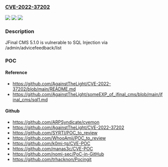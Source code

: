 ### [CVE-2022-37202](https://cve.mitre.org/cgi-bin/cvename.cgi?name=CVE-2022-37202)
![](https://img.shields.io/static/v1?label=Product&message=n%2Fa&color=blue)
![](https://img.shields.io/static/v1?label=Version&message=n%2Fa&color=blue)
![](https://img.shields.io/static/v1?label=Vulnerability&message=n%2Fa&color=brighgreen)

### Description

JFinal CMS 5.1.0 is vulnerable to SQL Injection via /admin/advicefeedback/list

### POC

#### Reference
- https://github.com/AgainstTheLight/CVE-2022-37202/blob/main/README.md
- https://github.com/AgainstTheLight/someEXP_of_jfinal_cms/blob/main/jfinal_cms/sql1.md

#### Github
- https://github.com/ARPSyndicate/cvemon
- https://github.com/AgainstTheLight/CVE-2022-37202
- https://github.com/SYRTI/POC_to_review
- https://github.com/WhooAmii/POC_to_review
- https://github.com/k0mi-tg/CVE-POC
- https://github.com/manas3c/CVE-POC
- https://github.com/nomi-sec/PoC-in-GitHub
- https://github.com/trhacknon/Pocingit

